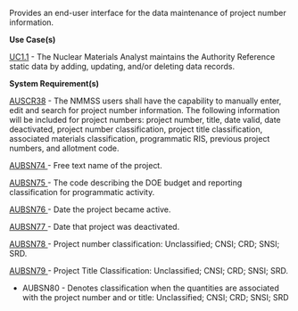Provides an end-user interface for the data maintenance of project number information.

**Use Case(s)**

<a href="https://dev.azure.com/Link-Technologies/NMMSS%20Requirements/_workitems/edit/10/" target="_blank">UC1.1</a> - The Nuclear Materials Analyst maintains the Authority Reference static data by adding, updating, and/or deleting data records.

**System Requirement(s)**

<a href="https://dev.azure.com/Link-Technologies/NMMSS%20Requirements/_workitems/edit/421/" target="_blank">AUSCR38</a> - The NMMSS users shall have the capability to manually enter, edit and search for project number information. The following information will be included for project numbers: project number, title, date valid, date deactivated, project number classification, project title classification, associated materials classification, programmatic RIS, previous project numbers, and allotment code.


<a href="https://dev.azure.com/Link-Technologies/NMMSS%20Requirements/_workitems/edit/422/" target="_blank">AUBSN74 </a> - Free text name of the project.

<a href="https://dev.azure.com/Link-Technologies/NMMSS%20Requirements/_workitems/edit/423/" target="_blank">AUBSN75 </a> - The code describing the DOE budget and reporting classification for programmatic activity.

<a href="https://dev.azure.com/Link-Technologies/NMMSS%20Requirements/_workitems/edit/424/" target="_blank">AUBSN76 </a> - Date the project became active.

<a href="https://dev.azure.com/Link-Technologies/NMMSS%20Requirements/_workitems/edit/425/" target="_blank">AUBSN77 </a> - Date that project was deactivated.
 
<a href="https://dev.azure.com/Link-Technologies/NMMSS%20Requirements/_workitems/edit/426/" target="_blank">AUBSN78 </a> - Project number classification: Unclassified; CNSI; CRD; SNSI; SRD.

<a href="https://dev.azure.com/Link-Technologies/NMMSS%20Requirements/_workitems/edit/427/" target="_blank">AUBSN79 </a> - Project Title Classification: Unclassified; CNSI; CRD; SNSI; SRD.


- AUBSN80 - Denotes classification when the quantities are associated with the project number and or title: Unclassified; CNSI; CRD; SNSI; SRD